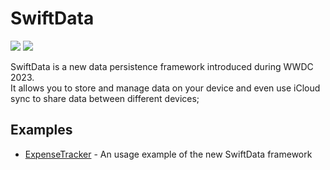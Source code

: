 # SwiftData 
<p align="left">
    <img src="https://img.shields.io/badge/iOS-17.0+-red.svg" />
    <img src="https://img.shields.io/badge/Xcode-15.0+-blue.svg" />
</p>
SwiftData is a new data persistence framework introduced during WWDC 2023. <br/>
It allows you to store and manage data on your device and even use iCloud sync to share data between different devices;

## Examples
- [ExpenseTracker](https://github.com/rogertjr/learning-swiftUI/tree/master/SwiftData/ExpenseTracker) - An usage example of the new SwiftData framework
